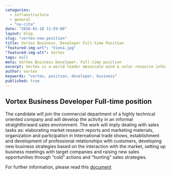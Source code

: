 ```yaml
---
categories: 
  - infraestructura
  - general
  - "no-cita"
date: "2016-01-18 11:59:00"
layout: blog
slug: "vortex-new-position"
title: Vortex Business. Developer Full-time Position
"featured-img-url": "Viena.jpg"
"featured-img-alt": Vortex
tags: null
meta: Vortex Business Developer. Full-time position
excerpt: Vortex is a world-leader mesoscale wind & solar resource information provider, offering an Online Platform that facilitates fast, robust and global downscaling resource assessment and packaging of the output information according to the renewable industry standards and requirements.
author: vortex
keywords: "vortex, position, developer, business"
published: true
---
```



## Vortex Business Developer Full-time position

The candidate will join the commercial department of a highly technical oriented company and will develop the activity in an informal straightforward sales environment. The work will imply dealing with sales tasks as: elaborating market research reports and marketing materials, organization and participation in International trade shows, establishment and development of professional relationships with customers, developing new business strategies based on the interaction with the market, setting up business meetings with target companies and raising new sales opportunities through “cold” actions and “hunting” sales strategies.

For further information, please read this <a href=/assets/docs/BusinessDeveloper.pdf>document</a>
